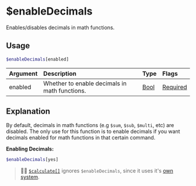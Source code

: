 # $enableDecimals
Enables/disables decimals in math functions.

## Usage
```php
$enableDecimals[enabled]
```

| Argument | Description | Type | Flags |
| :---- | :---- | :---- | :---- |
| enabled | Whether to enable decimals in math functions. | [Bool](/src/resources/arguments/types.md#string) | [Required](/src/resources/arguments/flags.md#required)

## Explanation
By default, decimals in math functions (e.g `$sum`, `$sub`, `$multi`, etc) are disabled. The only use for this function is to enable decimals if you want decimals enabled for math functions in that certain command.

**Enabling Decimals:**
```php
$enableDecimals[yes]
```
> 🧙‍♂️ [`$calculate[]`](./calculate.md) ignores `$enableDecimals`, since it uses it's [own system](./calculate.md#usage).